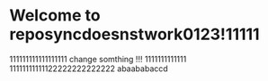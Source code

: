 # Welcome to reposyncdoesnstwork0123!11111
111111111111111111
change somthing !!!
1111111111111
11111111111122222222222222
abaababaccd

